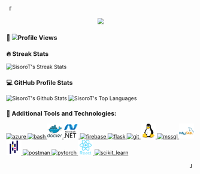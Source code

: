 <div align="justify">
<p align="left"><strong><samp>「</samp></strong></p>
  
<p align="center">
 <!-- Typing SVG by DenverCoder1 - https://github.com/DenverCoder1/readme-typing-svg -->
<img src="https://readme-typing-svg.demolab.com?font=Fira+Code&size=22&duration=2000&pause=&color=F85D7F&center=true&vCenter=true&multiline=true&repeat=false&width=435&height=95&lines=Hey%2C+I'm+Ryan!;A+passionate+Back-end+developer;from+Atlanta%2C+Georgia!" />
</p>

<h3 align="left">👀 <img src="https://komarev.com/ghpvc/?username=sisorot&label=Profile%20views&color=0e75b6&style=flat" alt="Profile Views" /> </h3>

<h3>🔥 Streak Stats</h3>
<!-- GitHub Readme Streak Stats - https://github.com/DenverCoder1/github-readme-streak-stats -->

<img alt="SisoroT's Streak Stats" src="https://streak-stats.demolab.com/?user=SisoroT&theme=monokai-metallian&hide_border=true"/>

<h3>💻 GitHub Profile Stats</h3>
<!-- https://github.com/anuraghazra/github-readme-stats -->

<img alt="SisoroT's Github Stats" src="https://github-readme-stats.vercel.app/api/?username=SisoroT&show_icons=true&count_private=true&theme=react&hide_border=true&bg_color=1F222E&title_color=F85D7F&icon_color=F8D866&hide=stars" height="182px"/>
<img alt="SisoroT's Top Languages" src="https://github-readme-stats.vercel.app/api/top-langs/?username=SisoroT&layout=compact&theme=react&hide_border=true&bg_color=1F222E&title_color=F85D7F&icon_color=F8D866&hide=Jupyter%20Notebook,html,css,lua" height="182px"/>
</br>

<h3 align="left">💾 Additional Tools and Technologies:</h3>
<p align="left"> <a href="https://azure.microsoft.com/en-in/" target="_blank" rel="noreferrer"> <img src="https://www.vectorlogo.zone/logos/microsoft_azure/microsoft_azure-icon.svg" alt="azure" width="40" height="40"/> </a> <a href="https://www.gnu.org/software/bash/" target="_blank" rel="noreferrer"> <img src="https://www.vectorlogo.zone/logos/gnu_bash/gnu_bash-icon.svg" alt="bash" width="40" height="40"/> </a> <a href="https://www.docker.com/" target="_blank" rel="noreferrer"> <img src="https://raw.githubusercontent.com/devicons/devicon/master/icons/docker/docker-original-wordmark.svg" alt="docker" width="40" height="40"/> </a> <a href="https://dotnet.microsoft.com/" target="_blank" rel="noreferrer"> <img src="https://raw.githubusercontent.com/devicons/devicon/master/icons/dot-net/dot-net-original-wordmark.svg" alt="dotnet" width="40" height="40"/> </a> <a href="https://firebase.google.com/" target="_blank" rel="noreferrer"> <img src="https://www.vectorlogo.zone/logos/firebase/firebase-icon.svg" alt="firebase" width="40" height="40"/> </a> <a href="https://flask.palletsprojects.com/" target="_blank" rel="noreferrer"> <img src="https://www.vectorlogo.zone/logos/pocoo_flask/pocoo_flask-icon.svg" alt="flask" width="40" height="40"/> </a> <a href="https://git-scm.com/" target="_blank" rel="noreferrer"> <img src="https://www.vectorlogo.zone/logos/git-scm/git-scm-icon.svg" alt="git" width="40" height="40"/> </a> <a href="https://www.linux.org/" target="_blank" rel="noreferrer"> <img src="https://raw.githubusercontent.com/devicons/devicon/master/icons/linux/linux-original.svg" alt="linux" width="40" height="40"/> </a> <a href="https://www.microsoft.com/en-us/sql-server" target="_blank" rel="noreferrer"> <img src="https://www.svgrepo.com/show/303229/microsoft-sql-server-logo.svg" alt="mssql" width="40" height="40"/> </a> <a href="https://www.mysql.com/" target="_blank" rel="noreferrer"> <img src="https://raw.githubusercontent.com/devicons/devicon/master/icons/mysql/mysql-original-wordmark.svg" alt="mysql" width="40" height="40"/> </a> <a href="https://pandas.pydata.org/" target="_blank" rel="noreferrer"> <img src="https://raw.githubusercontent.com/devicons/devicon/2ae2a900d2f041da66e950e4d48052658d850630/icons/pandas/pandas-original.svg" alt="pandas" width="40" height="40"/> </a> <a href="https://postman.com" target="_blank" rel="noreferrer"> <img src="https://www.vectorlogo.zone/logos/getpostman/getpostman-icon.svg" alt="postman" width="40" height="40"/> </a> <a href="https://pytorch.org/" target="_blank" rel="noreferrer"> <img src="https://www.vectorlogo.zone/logos/pytorch/pytorch-icon.svg" alt="pytorch" width="40" height="40"/> </a> <a href="https://reactjs.org/" target="_blank" rel="noreferrer"> <img src="https://raw.githubusercontent.com/devicons/devicon/master/icons/react/react-original-wordmark.svg" alt="react" width="40" height="40"/> </a> <a href="https://scikit-learn.org/" target="_blank" rel="noreferrer"> <img src="https://upload.wikimedia.org/wikipedia/commons/0/05/Scikit_learn_logo_small.svg" alt="scikit_learn" width="40" height="40"/> </a> </p>

<p align="right"><strong><samp>」</samp></strong></p>
</div>
